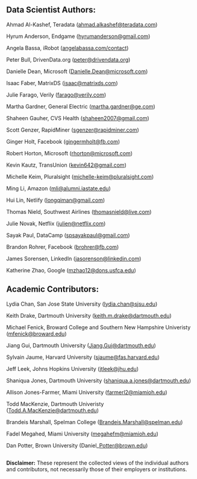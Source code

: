 ## Data Scientist Authors:

Ahmad Al-Kashef, Teradata (ahmad.alkashef@teradata.com)

Hyrum Anderson, Endgame (hyrumanderson@gmail.com)

Angela Bassa, iRobot ([angelabassa.com/contact](https://www.angelabassa.com/contact))

Peter Bull, DrivenData.org (peter@drivendata.org)

Danielle Dean, Microsoft (Danielle.Dean@microsoft.com)

Isaac Faber, MatrixDS (isaac@matrixds.com)

Julie Farago, Verily (farago@verily.com)

Martha Gardner, General Electric (martha.gardner@ge.com)

Shaheen Gauher, CVS Health (shaheen2007@gmail.com)

Scott Genzer, RapidMiner (sgenzer@rapidminer.com)

Ginger Holt, Facebook (gingermholt@fb.com) 

Robert Horton, Microsoft (rhorton@microsoft.com)

Kevin Kautz, TransUnion (kevin642@gmail.com)

Michelle Keim, Pluralsight (michelle-keim@pluralsight.com)

Ming Li, Amazon (mli@alumni.iastate.edu)

Hui Lin, Netlify (longqiman@gmail.com)

Thomas Nield, Southwest Airlines (thomasnield@live.com) 

Julie Novak, Netflix (julien@netflix.com)

Sayak Paul, DataCamp (spsayakpaul@gmail.com)

Brandon Rohrer, Facebook (brohrer@fb.com)

James Sorensen, LinkedIn (jasorenson@linkedin.com)

Katherine Zhao, Google (mzhao12@dons.usfca.edu)


## Academic Contributors:

Lydia Chan, San Jose State University (lydia.chan@sjsu.edu)

Keith Drake, Dartmouth University (keith.m.drake@dartmouth.edu)

Michael Fenick, Broward College and Southern New Hampshire Univeristy (mfenick@broward.edu)

Jiang Gui, Dartmouth University (Jiang.Gui@dartmouth.edu)

Sylvain Jaume, Harvard University (sjaume@fas.harvard.edu)

Jeff Leek, Johns Hopkins University (jtleek@jhu.edu)

Shaniqua Jones, Dartmouth University (shaniqua.a.jones@dartmouth.edu)

Allison Jones-Farmer, Miami University (farmerl2@miamioh.edu)

Todd MacKenzie, Dartmouth Univeristy (Todd.A.MacKenzie@dartmouth.edu)

Brandeis Marshall, Spelman College (Brandeis.Marshall@spelman.edu)

Fadel Megahed, Miami University (megahefm@miamioh.edu)

Dan Potter, Brown University (Daniel\_Potter@brown.edu)

##

**Disclaimer:** These represent the collected views of the individual authors and contributors,
not necessarily those of their employers or institutions.
